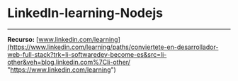 # LinkedIn-learning-Nodejs
------------
**Recurso:**
[www.linkedin.com/learning](https://www.linkedin.com/learning/paths/conviertete-en-desarrollador-web-full-stack?trk=li-softwaredev-become-es&src=li-other&veh=blog.linkedin.com%7Cli-other/ "https://www.linkedin.com/learning")
